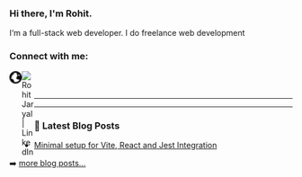 ### Hi there, I'm Rohit. 

I‘m a full-stack web developer. I do freelance web development

### Connect with me:

[<img align="left" alt="Rohit Jaryal Website" width="22px" src="https://raw.githubusercontent.com/iconic/open-iconic/master/svg/globe.svg" />][website]
[<img align="left" alt="Rohit Jaryal | LinkedIn" width="22px" src="https://cdn.jsdelivr.net/npm/simple-icons@v3/icons/linkedin.svg" />][linkedin]

<br />
<br />

---

---

### 📕 Latest Blog Posts

<!-- BLOG-POST-LIST:START -->
- [Minimal setup for Vite, React and Jest Integration](https://dev.to/riolio/minimal-setup-for-vite-react-and-jest-integration-2ib6)
<!-- BLOG-POST-LIST:END -->

➡️ [more blog posts...][website]

[website]: https://www.rohitjaryal.dev
[linkedin]: https://www.linkedin.com/in/rohit-jaryal/
[devto]: https://dev.to/riolio
